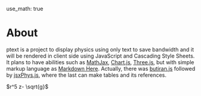 use_math: true

# About
ptext is a project to display physics using only text to save bandwidth and it will be rendered in client side using JavaScript and Cascading Style Sheets. It plans to have abilities such as [MathJax](https://www.mathjax.org), [Chart.js](https://www.chartjs.org), [Three.js](https://threejs.org), but with simple markup language as [Markdown Here](https://markdown-here.com). Actually, there was [butiran.js](https://github.com/dudung/butiran.js) followed by [jsxPhys.js](https://github.com/dudung/jsxphys), where the last can make tables and its references.

$r^5 z- \sqrt{g}$

